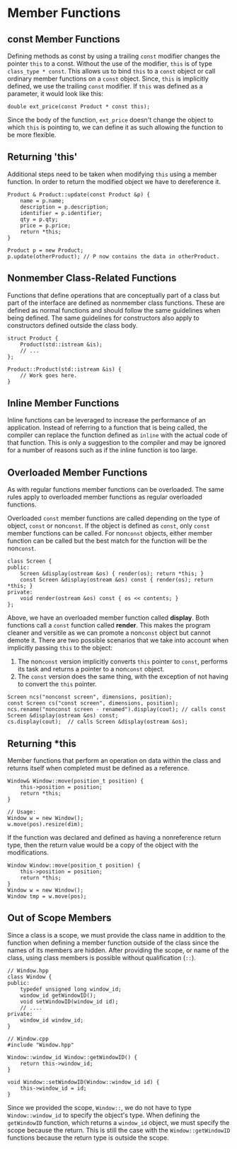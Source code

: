 # Member Functions
## const Member Functions
Defining methods as const by using a trailing `const` modifier changes the pointer `this` to a const. Without the use 
of the modifier, `this` is of type `class_type * const`. This allows us to bind `this` to a `const` object or call 
ordinary member functions on a `const` object. Since, `this` is implicitly defined, we use the trailing `const` 
modifier. If `this` was defined as a parameter, it would look like this:

```
double ext_price(const Product * const this);
```

Since the body of the function, `ext_price` doesn't change the object to which `this` is pointing to, we can define it
as such allowing the function to be more flexible. 

## Returning 'this'
Additional steps need to be taken when modifying `this` using a member function. In order to return the modified object
we have to dereference it.

```
Product & Product::update(const Product &p) {
    name = p.name;
    description = p.description;
    identifier = p.identifier;
    qty = p.qty;
    price = p.price;
    return *this;
}

Product p = new Product;
p.update(otherProduct); // P now contains the data in otherProduct.
```

## Nonmember Class-Related Functions
Functions that define operations that are conceptually part of a class but part of the interface are defined as
nonmember class functions. These are defined as normal functions and should follow the same guidelines when being 
defined. The same guidelines for constructors also apply to constructors defined outside the class body.

```
struct Product {
    Product(std::istream &is);
    // ...
};

Product::Product(std::istream &is) {
    // Work goes here.
}
```

## Inline Member Functions
Inline functions can be leveraged to increase the performance of an application. Instead of referring to a function 
that is being called, the compiler can replace the function defined as `inline` with the actual code of that function.
This is only a suggestion to the compiler and may be ignored for a number of reasons such as if the inline function 
is too large.

## Overloaded Member Functions
As with regular functions member functions can be overloaded. The same rules apply to overloaded member functions as 
regular overloaded functions.

Overloaded `const` member functions are called depending on the type of object, `const` or non`const`. If the 
object is defined as `const`, only `const` member functions can be called. For non`const` objects, either member 
function can be called but the best match for the function will be the non`const`. 

```
class Screen {
public:
    Screen &display(ostream &os) { render(os); return *this; }
    const Screen &display(ostream &os) const { render(os); return *this; }
private:
    void render(ostream &os) const { os << contents; }
};
```  

Above, we have an overloaded member function called **display**. Both functions call a `const` function called 
**render**. This makes the program cleaner and versitile as we can promote a non`const` object but cannot demote it.
There are two possible scenarios that we take into account when implicitly passing `this` to the object:
1. The non`const` version implicitly converts `this` pointer to `const`, performs its task and returns a pointer to a
non`const` object.
2. The `const` version does the same thing, with the exception of not having to convert the `this` pointer. 

```
Screen ncs("nonconst screen", dimensions, position);
const Screen cs("const screen", dimensions, position);
ncs.rename("nonconst screen - renamed").display(cout); // calls const Screen &display(ostream &os) const;
cs.display(cout);  // calls Screen &display(ostream &os);
```

## Returning *this
Member functions that perform an operation on data within the class and returns itself when completed must 
be defined as a reference. 

```
Window& Window::move(position_t position) {
    this->position = position;
    return *this;
}

// Usage:
Window w = new Window();
w.move(pos).resize(dim); 
```

If the function was declared and defined as having a nonreference return type, then the return value would be a copy 
of the object with the modifications.

```
Window Window::move(position_t position) {
    this->position = position;
    return *this;
}
Window w = new Window();
Window tmp = w.move(pos);
```

## Out of Scope Members
Since a class is a scope, we must provide the class name in addition to the function when defining a member function 
outside of the class since the names of its members are hidden. After providing the scope, or name of the class, using 
class members is possible without qualification (`::`).

```
// Window.hpp
class Window {
public:
    typedef unsigned long window_id;
    window_id getWindowID();
    void setWindowID(window_id id);
    // ....
private:
    window_id window_id;
}

// Window.cpp
#include "Window.hpp"

Window::window_id Window::getWindowID() {
    return this->window_id;
}

void Window::setWindowID(Window::window_id id) {
    this->window_id = id;
}
```
Since we provided the scope, `Window::`, we do not have to type `Window::window_id` to specify the object's type. 
When defining the `getWindowID` function, which returns a `window_id` object, we must specify the scope because the 
return. This is still the case with the `Window::getWindowID` functions because the return type is outside the scope.
